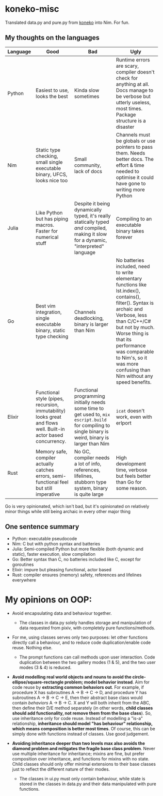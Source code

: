 # koneko-misc

Translated data.py and pure.py from [koneko](https://github.com/twenty5151/koneko) into Nim. For fun.

## My thoughts on the languages

Language | Good | Bad | Ugly
--- | --- | --- | ---
Python | Easiest to use, looks the best | Kinda slow sometimes | Runtime errors are scary, compiler doesn't check for anything at all. Docs manage to be verbose but utterly useless, most times. Package structure is a disaster
Nim | Static type checking, small single executable binary, UFCS, looks nice too | Small community, lack of docs | Channels must be globals or use pointers to pass them. Needs better docs. The effort & time needed to optimise it could have gone to writing more Python
Julia | Like Python but has piping macros. Faster for numerical stuff | Despite it being dynamically typed, it's really statically typed *and* compiled, making it slow for a dynamic, "interpreted" language | Compiling to an executable binary takes forever
Go | Best vim integration, single executable binary, static type checking | Channels deadlocking, binary is larger than Nim | No batteries included, need to write elementary functions like lst.index(), contains(), filter(). Syntax is archaic and Verbose, less than C/C++/C# but not by much. Worse thing is that its performance was comparable to Nim's, so it was more confusing than Nim without any speed benefits.
Elixir | Functional style (pipes, recursion, immutability) looks great and flows well. Built-in actor based concurrency. | Functional programming initially needs some time to get used to, `mix escript.build` for compiling to single binary is weird, binary is larger than Nim | `icat` doesn't work, even with erlport
Rust | Memory safe, compiler actually catches errors, semi-functional feel but still imperative | No GC, compiler needs a lot of info, references, lifelines, stubborn type system, binary is quite large | High development time, verbose but feels better than Go for some reason.

Go is very opinionated, which isn't bad, but it's opinionated on relatively minor things while still being archaic in every other major thing

## One sentence summary
* Python: executable pseudocode
* Nim: C but with python syntax and batteries
* Julia: Semi-compiled Python but more flexible (both dynamic and static), faster execution, slow compilation
* Go: Better syntax than C, no batteries included like C, except for goroutines
* Elixir: impure but pleasing functional, actor based
* Rust: compiler ensures (memory) safety, references and lifelines everywhere


# My opinions on OOP:

* Avoid encapsulating data and behaviour together.
    * The classes in data.py solely handles storage and manipulation of data requested from pixiv, with completely pure functions/methods. 
* For me, using classes serves only two purposes: let other functions directly call a behaviour, and to reduce code duplication/enable code reuse. Nothing else.
    * The prompt functions can call methods upon user interaction. Code duplication between the two gallery modes (1 & 5), and the two user modes (3 & 4) is reduced.

* **Avoid modelling real world objects and nouns to avoid the circle-ellipse/square-rectangle problem; model behavior instead**. Aim for code reuse by **extracting common behaviors out**. For example, if procedure X has subroutines A -> B -> C -> D, and procedure Y has subroutines A -> B -> C -> E, then their abstract base class would contain *behaviors* A -> B -> C. X and Y will both inherit from the ABC, then define their D/E method separately (in other words, **child classes should add functionality, not remove them from the base class**). So, use inheritance only for code reuse. Instead of modelling a "is-a" relationship, **inheritance should model "has behaviour" relationship, which means composition is better most times**. Of course, this can be simply done with functions instead of classes. Use good judgement.

* **Avoiding inheritance deeper than two levels max also avoids the diamond problem and mitigates the fragile base class problem**. Never use multiple inheritance for inheritance; mixins are fine, but prefer composition over inheritance, and functions for mixins with no state. Child classes should only offer minimal extensions to their base classes just to reflect the different nature of their modes.
    * The classes in ui.py must only contain behaviour, while state is stored in the classes in data.py and their data manipulated with pure functions.
